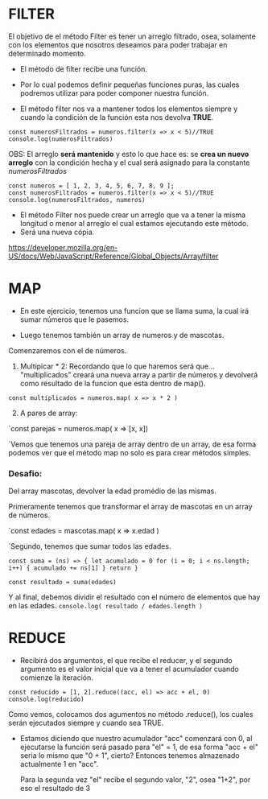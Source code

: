 # FILTER

El objetivo de el método Filter es tener un arreglo filtrado, osea, solamente con los elementos que nosotros deseamos para poder trabajar en determinado momento.

- El método de filter recibe una función.
- Por lo cual podemos definir pequeñas funciones puras, las cuales podremos utilizar para poder componer nuestra función.

- El método filter nos va a mantener todos los elementos siempre y cuando la condición de la función esta nos devolva **TRUE**.

```
const numerosFiltrados = numeros.filter(x => x < 5)//TRUE
console.log(numerosFiltrados)
```

OBS: El arreglo **será mantenido** y esto lo que hace es: se **crea un nuevo arreglo** con la condición hecha y el cual será asignado para la constante _numerosFiltrados_

```
const numeros = [ 1, 2, 3, 4, 5, 6, 7, 8, 9 ];
const numerosFiltrados = numeros.filter(x => x < 5)//TRUE
console.log(numerosFiltrados, numeros)
```

- El método Filter nos puede crear un arreglo que va a tener la misma longitud o menor al arreglo el cual estamos ejecutando este método.
- Será una nueva cópia.

https://developer.mozilla.org/en-US/docs/Web/JavaScript/Reference/Global_Objects/Array/filter

# MAP

- En este ejercicio, tenemos una funcion que se llama suma, la cual irá sumar números que le pasemos.

- Luego tenemos también un array de numeros y de mascotas.

Comenzaremos con el de números.

1. Multipicar \* 2:
   Recordando que lo que haremos será que... "multiplicados" creará una nueva array a partir de números y devolverá como resultado de la funcion que esta dentro de map().

```
const multiplicados = numeros.map( x => x * 2 )
```

2. A pares de array:

`const parejas = numeros.map( x => [x, x])

`Vemos que tenemos una pareja de array dentro de un array, de esa forma podemos ver que el método map no solo es para crear métodos simples.

### Desafio:

Del array mascotas, devolver la edad promédio de las mismas.

Primeramente tenemos que transformar el array de mascotas en un array de números.

`const edades = mascotas.map( x => x.edad )

`Segundo, tenemos que sumar todos las edades.

`const suma = (ns) => { let acumulado = 0 for (i = 0; i < ns.length; i++) { acumulado += ns[1] } return }`

`const resultado = suma(edades)`

Y al final, debemos dividir el resultado con el número de elementos que hay en las edades.
`console.log( resultado / edades.length )`

# REDUCE

- Recibirá dos argumentos, el que recibe el reducer, y el segundo argumento es el valor inicial que va a tener el acumulador cuando comienze la iteración.

```
const reducido = [1, 2].reduce((acc, el) => acc + el, 0)
console.log(reducido)
```
Como vemos, colocamos dos agumentos no método .reduce(), los cuales serán ejecutados siempre y cuando sea TRUE.
- Estamos diciendo que nuestro acumulador "acc" comenzará con 0, al ejecutarse la función será pasado para "el" = 1, de esa forma "acc + el" seria lo mismo que "0 + 1", cierto?
   Entonces tenemos almazenado actualmente 1 en "acc".

   Para la segunda vez "el" recibe el segundo valor, "2", osea "1+2", por eso el resultado de 3